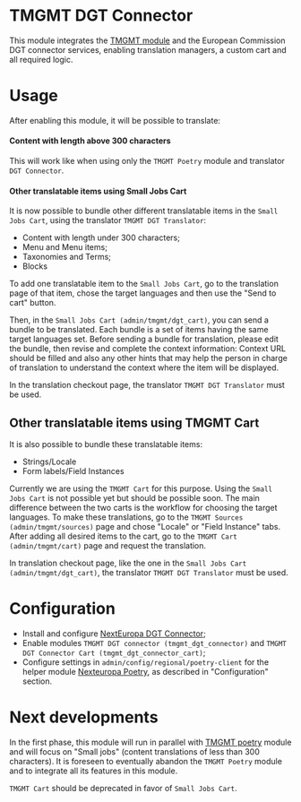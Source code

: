 TMGMT DGT Connector
===================
This module integrates the [TMGMT module](https://www.drupal.org/project/tmgmt) 
and the European Commission DGT connector services, enabling translation managers,
a custom cart and all required logic.

# Usage

After enabling this module, it will be possible to translate:

#### Content with length above 300 characters

This will work like when using only the  ```TMGMT Poetry``` module and translator ```DGT Connector```.

#### Other translatable items using Small Jobs Cart

It is now possible to bundle other different translatable items
in the ```Small Jobs Cart```, using the translator ```TMGMT DGT Translator```:

* Content with length under 300 characters;
* Menu and Menu items;
* Taxonomies and Terms;
* Blocks 

To add one translatable item to the ``Small Jobs Cart``, 
go to the translation page of that item,
chose the target languages and then use the "Send to cart" button.

Then, in the ```Small Jobs Cart (admin/tmgmt/dgt_cart)```, you can send a bundle to be translated.
Each bundle is a set of items having the same target languages set.
Before sending a bundle for translation, please edit the bundle, then revise and complete
the context information: Context URL should be filled and also any other
hints that may help the person in charge of translation to understand the
context where the item will be displayed.

In the translation checkout page, the translator ```TMGMT DGT Translator``` must be used.

## Other translatable items using TMGMT Cart

It is also possible to bundle these translatable items:

* Strings/Locale
* Form labels/Field Instances

Currently we are using the ```TMGMT Cart``` for this purpose. Using the ```Small Jobs Cart```
is not possible yet but should be possible soon. The main difference between
the two carts is the workflow for choosing the target languages.
To make these translations, go to the ```TMGMT Sources (admin/tmgmt/sources)``` page
and chose "Locale" or "Field Instance" tabs. After adding all desired items
to the cart, go to the ```TMGMT Cart (admin/tmgmt/cart)``` page and request the translation.

In translation checkout page, like the one in the ```Small Jobs Cart (admin/tmgmt/dgt_cart)```,
the translator ```TMGMT DGT Translator``` must be used.

# Configuration

* Install and configure [NextEuropa DGT Connector](https://github.com/ec-europa/platform-dev/tree/master/profiles/common/modules/features/nexteuropa_dgt_connector);
* Enable modules ```TMGMT DGT connector (tmgmt_dgt_connector)``` and ```TMGMT DGT Connector Cart (tmgmt_dgt_connector_cart)```;
* Configure settings in ```admin/config/regional/poetry-client``` for the helper module
[Nexteuropa Poetry](https://github.com/ec-europa/nexteuropa_poetry#configuration),
as described in "Configuration" section.

# Next developments

In the first phase, this module will run in parallel with
[TMGMT poetry](https://github.com/ec-europa/platform-dev/tree/master/profiles/common/modules/features/nexteuropa_dgt_connector/tmgmt_poetry)
module and will focus on "Small jobs" (content translations of
less than 300 characters). It is foreseen to eventually abandon the
```TMGMT Poetry``` module and to integrate all its features in this module.

```TMGMT Cart``` should be deprecated in favor of ```Small Jobs Cart```.
